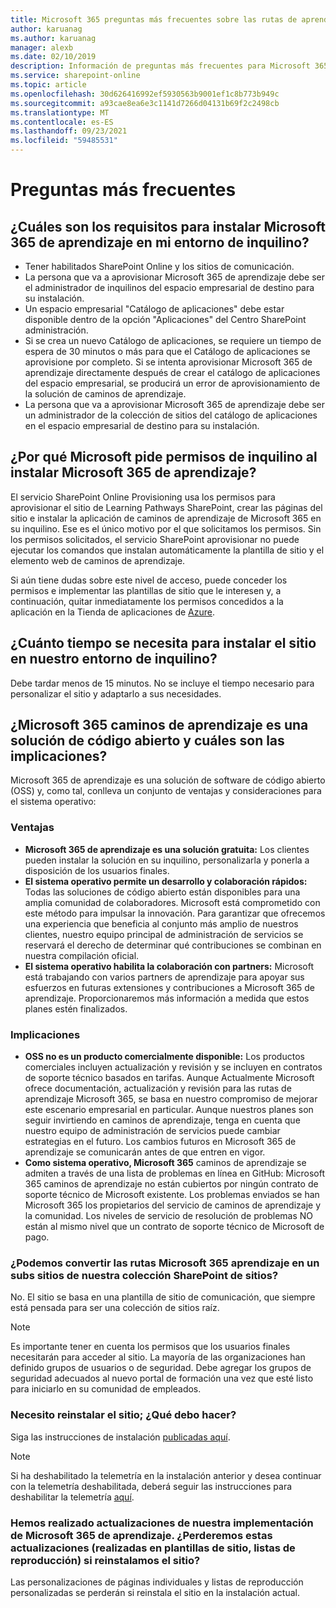```yaml
---
title: Microsoft 365 preguntas más frecuentes sobre las rutas de aprendizaje
author: karuanag
ms.author: karuanag
manager: alexb
ms.date: 02/10/2019
description: Información de preguntas más frecuentes para Microsoft 365 de aprendizaje
ms.service: sharepoint-online
ms.topic: article
ms.openlocfilehash: 30d626416992ef5930563b9001ef1c8b773b949c
ms.sourcegitcommit: a93cae8ea6e3c1141d7266d04131b69f2c2498cb
ms.translationtype: MT
ms.contentlocale: es-ES
ms.lasthandoff: 09/23/2021
ms.locfileid: "59485531"
---
```

# <a name="frequently-asked-questions"></a>Preguntas más frecuentes

## <a name="what-are-the-requirements-for-installing-microsoft-365-learning-pathways-into-my-tenant-environment"></a>¿Cuáles son los requisitos para instalar Microsoft 365 de aprendizaje en mi entorno de inquilino?

- Tener habilitados SharePoint Online y los sitios de comunicación.
- La persona que va a aprovisionar Microsoft 365 de aprendizaje debe ser el administrador de inquilinos del espacio empresarial de destino para su instalación.
- Un espacio empresarial "Catálogo de aplicaciones" debe estar disponible dentro de la opción "Aplicaciones" del Centro SharePoint administración.
- Si se crea un nuevo Catálogo de aplicaciones, se requiere un tiempo de espera de 30 minutos o más para que el Catálogo de aplicaciones se aprovisione por completo. Si se intenta aprovisionar Microsoft 365 de aprendizaje directamente después de crear el catálogo de aplicaciones del espacio empresarial, se producirá un error de aprovisionamiento de la solución de caminos de aprendizaje.
- La persona que va a aprovisionar Microsoft 365 de aprendizaje debe ser un administrador de la colección de sitios del catálogo de aplicaciones en el espacio empresarial de destino para su instalación.

## <a name="why-is-microsoft-asking-for-tenant-permissions-when-installing-microsoft-365-learning-pathways"></a>¿Por qué Microsoft pide permisos de inquilino al instalar Microsoft 365 de aprendizaje?

El servicio SharePoint Online Provisioning usa los permisos para aprovisionar el sitio de Learning Pathways SharePoint, crear las páginas del sitio e instalar la aplicación de caminos de aprendizaje de Microsoft 365 en su inquilino. Ese es el único motivo por el que solicitamos los permisos. Sin los permisos solicitados, el servicio SharePoint aprovisionar no puede ejecutar los comandos que instalan automáticamente la plantilla de sitio y el elemento web de caminos de aprendizaje.

Si aún tiene dudas sobre este nivel de acceso, puede conceder los permisos e implementar las plantillas de sitio que le interesen y, a continuación, quitar inmediatamente los permisos concedidos a la aplicación en la Tienda de aplicaciones de [Azure](https://myapps.microsoft.com).

## <a name="how-long-will-it-take-to-install-the-site-in-our-tenant-environment"></a>¿Cuánto tiempo se necesita para instalar el sitio en nuestro entorno de inquilino?

Debe tardar menos de 15 minutos. No se incluye el tiempo necesario para personalizar el sitio y adaptarlo a sus necesidades.

## <a name="is-microsoft-365-learning-pathways-an-open-source-solution-and-what-are-the-implications"></a>¿Microsoft 365 caminos de aprendizaje es una solución de código abierto y cuáles son las implicaciones?

Microsoft 365 de aprendizaje es una solución de software de código abierto (OSS) y, como tal, conlleva un conjunto de ventajas y consideraciones para el sistema operativo:

### <a name="benefits"></a>Ventajas 

- **Microsoft 365 de aprendizaje es una solución gratuita:** Los clientes pueden instalar la solución en su inquilino, personalizarla y ponerla a disposición de los usuarios finales.
- **El sistema operativo permite un desarrollo y colaboración rápidos:** Todas las soluciones de código abierto están disponibles para una amplia comunidad de colaboradores. Microsoft está comprometido con este método para impulsar la innovación. Para garantizar que ofrecemos una experiencia que beneficia al conjunto más amplio de nuestros clientes, nuestro equipo principal de administración de servicios se reservará el derecho de determinar qué contribuciones se combinan en nuestra compilación oficial.  
- **El sistema operativo habilita la colaboración con partners:** Microsoft está trabajando con varios partners de aprendizaje para apoyar sus esfuerzos en futuras extensiones y contribuciones a Microsoft 365 de aprendizaje. Proporcionaremos más información a medida que estos planes estén finalizados.

### <a name="implications"></a>Implicaciones

- **OSS no es un producto comercialmente disponible:** Los productos comerciales incluyen actualización y revisión y se incluyen en contratos de soporte técnico basados en tarifas. Aunque Actualmente Microsoft ofrece documentación, actualización y revisión para las rutas de aprendizaje Microsoft 365, se basa en nuestro compromiso de mejorar este escenario empresarial en particular. Aunque nuestros planes son seguir invirtiendo en caminos de aprendizaje, tenga en cuenta que nuestro equipo de administración de servicios puede cambiar estrategias en el futuro. Los cambios futuros en Microsoft 365 de aprendizaje se comunicarán antes de que entren en vigor.
- **Como sistema operativo, Microsoft 365** caminos de aprendizaje se admiten a través de una lista de problemas en línea en GitHub: Microsoft 365 caminos de aprendizaje no están cubiertos por ningún contrato de soporte técnico de Microsoft existente. Los problemas enviados se han Microsoft 365 los propietarios del servicio de caminos de aprendizaje y la comunidad. Los niveles de servicio de resolución de problemas NO están al mismo nivel que un contrato de soporte técnico de Microsoft de pago.  

### <a name="can-we-make-the-microsoft-365-learning-pathways-a-sub-site-of-our-primary-sharepoint-site-collection"></a>¿Podemos convertir las rutas Microsoft 365 aprendizaje en un subs sitios de nuestra colección SharePoint de sitios?

No. El sitio se basa en una plantilla de sitio de comunicación, que siempre está pensada para ser una colección de sitios raíz.

> [!NOTE]
> Es importante tener en cuenta los permisos que los usuarios finales necesitarán para acceder al sitio. La mayoría de las organizaciones han definido grupos de usuarios o de seguridad. Debe agregar los grupos de seguridad adecuados al nuevo portal de formación una vez que esté listo para iniciarlo en su comunidad de empleados.

### <a name="i-need-to-reinstall-the-site-what-should-i-do"></a>Necesito reinstalar el sitio; ¿Qué debo hacer?

Siga las instrucciones de instalación [publicadas aquí](custom_provision.md).

> [!NOTE]
> Si ha deshabilitado la telemetría en la instalación anterior y desea continuar con la telemetría deshabilitada, deberá seguir las instrucciones para deshabilitar la telemetría [aquí](https://github.com/pnp/custom-learning-office-365/blob/a7168c97a76e0b4122e3ddfc530f6a10c724c3e1/installation/README.md).

### <a name="we-made-updates-to-our-implementation-of-microsoft-365-learning-pathways-will-we-lose-these-updates-made-to-site-template-playlists-if-we-reinstall-the-site"></a>Hemos realizado actualizaciones de nuestra implementación de Microsoft 365 de aprendizaje. ¿Perderemos estas actualizaciones (realizadas en plantillas de sitio, listas de reproducción) si reinstalamos el sitio?

Las personalizaciones de páginas individuales y listas de reproducción personalizadas se perderán si reinstala el sitio en la instalación actual.  
